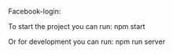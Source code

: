 Facebook-login:

To start the project you can run:
npm start

Or for development you can run:
npm run server

